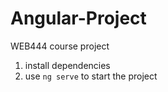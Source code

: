 # Angular-Project
WEB444 course project

1) install dependencies
2) use `ng serve` to start the project
